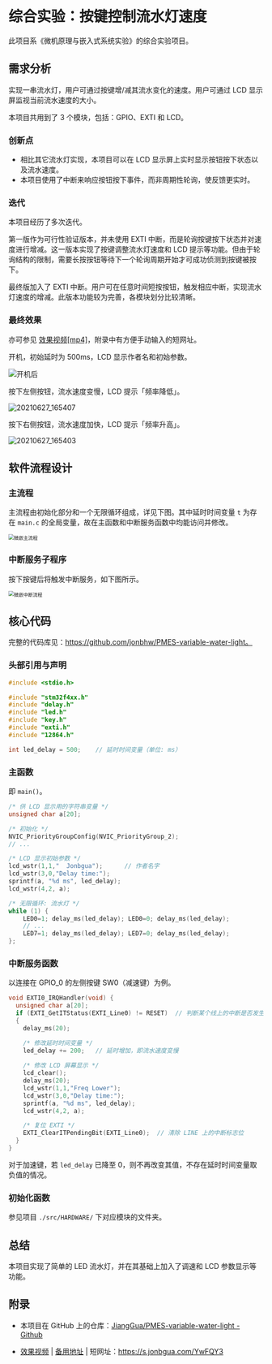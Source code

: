 # 综合实验：按键控制流水灯速度

此项目系《微机原理与嵌入式系统实验》的综合实验项目。



## 需求分析

实现一串流水灯，用户可通过按键增/减其流水变化的速度。用户可通过 LCD 显示屏监视当前流水速度的大小。

本项目共用到了 3 个模块，包括：GPIO、EXTI 和 LCD。



### 创新点

- 相比其它流水灯实现，本项目可以在 LCD 显示屏上实时显示按钮按下状态以及流水速度。
- 本项目使用了中断来响应按钮按下事件，而非周期性轮询，使反馈更实时。



### 迭代

本项目经历了多次迭代。

第一版作为可行性验证版本，并未使用 EXTI 中断，而是轮询按键按下状态并对速度进行增减。这一版本实现了按键调整流水灯速度和 LCD 提示等功能。但由于轮询结构的限制，需要长按按钮等待下一个轮询周期开始才可成功侦测到按键被按下。

最终版加入了 EXTI 中断。用户可在任意时间短按按钮，触发相应中断，实现流水灯速度的增减。此版本功能较为完善，各模块划分比较清晰。



### 最终效果

亦可参见 [效果视频[mp4]](https://f000.b2.jonbgua.com/file/jonbgua-video/PMES-variable-water-light/20210627_164844.mp4)，附录中有方便手动输入的短网址。

开机，初始延时为 500ms，LCD 显示作者名和初始参数。

![开机后](docs/img/20210627_165359.jpg)

按下左侧按钮，流水速度变慢，LCD 提示「频率降低」。

![20210627_165407](docs/img/20210627_165407.jpg)

按下右侧按钮，流水速度加快，LCD 提示「频率升高」。

![20210627_165403](docs/img/20210627_165403.jpg)



## 软件流程设计

### 主流程

主流程由初始化部分和一个无限循环组成，详见下图。其中延时时间变量 `t` 为存在 `main.c` 的全局变量，故在主函数和中断服务函数中均能访问并修改。

<img src="docs/img/微嵌主流程.svg" alt="微嵌主流程" style="zoom:67%;" />

### 中断服务子程序

按下按键后将触发中断服务，如下图所示。



<img src="docs/img/微嵌中断流程.svg" alt="微嵌中断流程" style="zoom: 67%;" />



## 核心代码

完整的代码库见：https://github.com/jonbhw/PMES-variable-water-light。



### 头部引用与声明

```c
#include <stdio.h>

#include "stm32f4xx.h"
#include "delay.h"
#include "led.h"
#include "key.h"
#include "exti.h"
#include "12864.h"

int led_delay = 500;	// 延时时间变量（单位: ms）
```



### 主函数

即 `main()`。

```c
/* 供 LCD 显示用的字符串变量 */
unsigned char a[20];

/* 初始化 */
NVIC_PriorityGroupConfig(NVIC_PriorityGroup_2);
// ...

/* LCD 显示初始参数 */
lcd_wstr(1,1,"  Jonbgua");		// 作者名字
lcd_wstr(3,0,"Delay time:");
sprintf(a, "%d ms", led_delay);
lcd_wstr(4,2, a);

/* 无限循环: 流水灯 */
while (1) {
    LED0=1; delay_ms(led_delay); LED0=0; delay_ms(led_delay);
	// ...
    LED7=1; delay_ms(led_delay); LED7=0; delay_ms(led_delay);
};
```



### 中断服务函数

以连接在 GPIO_0 的左侧按键 SW0（减速键）为例。

```c
void EXTI0_IRQHandler(void) {
  unsigned char a[20];
  if (EXTI_GetITStatus(EXTI_Line0) != RESET)  // 判断某个线上的中断是否发生
  {
    delay_ms(20);

	/* 修改延时时间变量 */
    led_delay += 200;	// 延时增加，即流水速度变慢
    
    /* 修改 LCD 屏幕显示 */
    lcd_clear();
    delay_ms(20);
    lcd_wstr(1,1,"Freq Lower");
    lcd_wstr(3,0,"Delay time:");
    sprintf(a, "%d ms", led_delay);
    lcd_wstr(4,2, a);

    /* 复位 EXTI */
    EXTI_ClearITPendingBit(EXTI_Line0);  // 清除 LINE 上的中断标志位
  }
}
```

对于加速键，若 `led_delay` 已降至 0，则不再改变其值，不存在延时时间变量取负值的情况。



### 初始化函数

参见项目 `./src/HARDWARE/` 下对应模块的文件夹。



## 总结

本项目实现了简单的 LED 流水灯，并在其基础上加入了调速和 LCD 参数显示等功能。



## 附录

- 本项目在 GitHub 上的仓库：[JiangGua/PMES-variable-water-light - Github](https://github.com/jonbhw/PMES-variable-water-light)

- [效果视频](https://f000.b2.jonbgua.com/file/jonbgua-video/PMES-variable-water-light/20210627_164844.mp4) | [备用地址](https://jonbgua-video.s3.us-west-000.backblazeb2.com/PMES-variable-water-light/20210627_164844.mp4) | 短网址：https://s.jonbgua.com/YwFQY3

